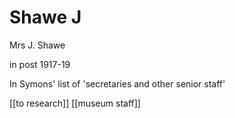 



# Shawe J


Mrs J. Shawe

in post 1917-19

 In Symons' list of 'secretaries and other senior staff'

[[to research]] [[museum staff]]